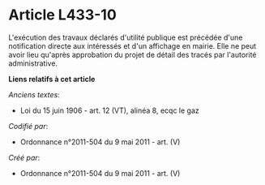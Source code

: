 # Article L433-10

L'exécution des travaux déclarés d'utilité publique est précédée d'une notification directe aux intéressés et d'un affichage
en mairie. Elle ne peut avoir lieu qu'après approbation du projet de détail des tracés par l'autorité administrative.

**Liens relatifs à cet article**

_Anciens textes_:

  - Loi du 15 juin 1906 - art. 12 (VT), alinéa 8, ecqc le gaz

_Codifié par_:

  - Ordonnance n°2011-504 du 9 mai 2011 - art. (V)

_Créé par_:

  - Ordonnance n°2011-504 du 9 mai 2011 - art. (V)
